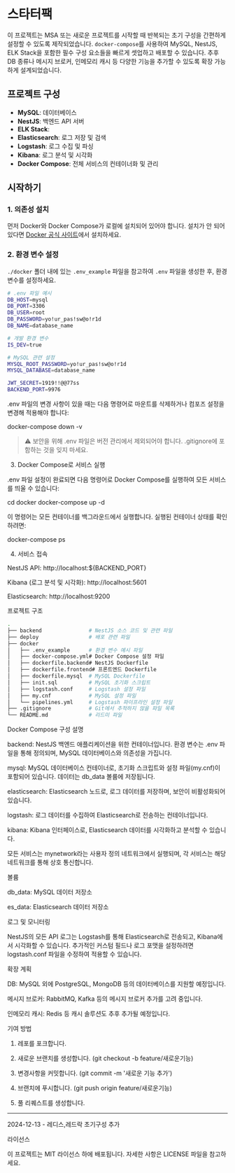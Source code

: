 
# 스타터팩

이 프로젝트는 MSA 또는 새로운 프로젝트를 시작할 때 반복되는 초기 구성을 간편하게 설정할 수 있도록 제작되었습니다. `docker-compose`를 사용하여 MySQL, NestJS, ELK Stack을 포함한 필수 구성 요소들을 빠르게 셋업하고 배포할 수 있습니다. 추후 DB 종류나 메시지 브로커, 인메모리 캐시 등 다양한 기능을 추가할 수 있도록 확장 가능하게 설계되었습니다.

## 프로젝트 구성
- **MySQL**: 데이터베이스
- **NestJS**: 백엔드 API 서버
- **ELK Stack**:
- **Elasticsearch**: 로그 저장 및 검색
- **Logstash**: 로그 수집 및 파싱
- **Kibana**: 로그 분석 및 시각화
- **Docker Compose**: 전체 서비스의 컨테이너화 및 관리

## 시작하기

### 1. 의존성 설치
먼저 Docker와 Docker Compose가 로컬에 설치되어 있어야 합니다. 설치가 안 되어 있다면 [Docker 공식 사이트](https://docs.docker.com/get-docker/)에서 설치하세요.

### 2. 환경 변수 설정
`./docker` 폴더 내에 있는 `.env_example` 파일을 참고하여 `.env` 파일을 생성한 후, 환경 변수를 설정하세요.

```bash
# .env 파일 예시
DB_HOST=mysql
DB_PORT=3306
DB_USER=root
DB_PASSWORD=yo!ur_pas!sw@o!r1d
DB_NAME=database_name

# 개발 환경 변수
IS_DEV=true

# MySQL 관련 설정
MYSQL_ROOT_PASSWORD=yo!ur_pas!sw@o!r1d
MYSQL_DATABASE=database_name

JWT_SECRET=1919!!@@77ss
BACKEND_PORT=9976
```

.env 파일의 변경 사항이 있을 때는 다음 명령어로 마운트를 삭제하거나 컴포즈 설정을 변경해 적용해야 합니다:

docker-compose down -v

> ⚠️ 보안을 위해 .env 파일은 버전 관리에서 제외되어야 합니다. .gitignore에 포함하는 것을 잊지 마세요.



3. Docker Compose로 서비스 실행

.env 파일 설정이 완료되면 다음 명령어로 Docker Compose를 실행하여 모든 서비스를 띄울 수 있습니다:

cd docker
docker-compose up -d

이 명령어는 모든 컨테이너를 백그라운드에서 실행합니다. 실행된 컨테이너 상태를 확인하려면:

docker-compose ps

4. 서비스 접속

NestJS API: http://localhost:${BACKEND_PORT}

Kibana (로그 분석 및 시각화): http://localhost:5601

Elasticsearch: http://localhost:9200


프로젝트 구조
```bash
.
├── backend               # NestJS 소스 코드 및 관련 파일
├── deploy                # 배포 관련 파일
├── docker
│   ├── .env_example      # 환경 변수 예시 파일
│   ├── docker-compose.yml# Docker Compose 설정 파일
│   ├── dockerfile.backend# NestJS Dockerfile
│   ├── dockerfile.frontend# 프론트엔드 Dockerfile
│   ├── dockerfile.mysql  # MySQL Dockerfile
│   ├── init.sql          # MySQL 초기화 스크립트
│   ├── logstash.conf     # Logstash 설정 파일
│   ├── my.cnf            # MySQL 설정 파일
│   └── pipelines.yml     # Logstash 파이프라인 설정 파일
├── .gitignore            # Git에서 추적하지 않을 파일 목록
└── README.md             # 리드미 파일

```
Docker Compose 구성 설명

backend: NestJS 백엔드 애플리케이션을 위한 컨테이너입니다. 환경 변수는 .env 파일을 통해 정의되며, MySQL 데이터베이스와 의존성을 가집니다.

mysql: MySQL 데이터베이스 컨테이너로, 초기화 스크립트와 설정 파일(my.cnf)이 포함되어 있습니다. 데이터는 db_data 볼륨에 저장됩니다.

elasticsearch: Elasticsearch 노드로, 로그 데이터를 저장하며, 보안이 비활성화되어 있습니다.

logstash: 로그 데이터를 수집하여 Elasticsearch로 전송하는 컨테이너입니다.

kibana: Kibana 인터페이스로, Elasticsearch 데이터를 시각화하고 분석할 수 있습니다.


모든 서비스는 mynetwork라는 사용자 정의 네트워크에서 실행되며, 각 서비스는 해당 네트워크를 통해 상호 통신합니다.

볼륨

db_data: MySQL 데이터 저장소

es_data: Elasticsearch 데이터 저장소


로그 및 모니터링

NestJS의 모든 API 로그는 Logstash를 통해 Elasticsearch로 전송되고, Kibana에서 시각화할 수 있습니다. 추가적인 커스텀 필드나 로그 포맷을 설정하려면 logstash.conf 파일을 수정하여 적용할 수 있습니다.

확장 계획

DB: MySQL 외에 PostgreSQL, MongoDB 등의 데이터베이스를 지원할 예정입니다.

메시지 브로커: RabbitMQ, Kafka 등의 메시지 브로커 추가를 고려 중입니다.

인메모리 캐시: Redis 등 캐시 솔루션도 추후 추가될 예정입니다.


기여 방법

1. 레포를 포크합니다.


2. 새로운 브랜치를 생성합니다. (git checkout -b feature/새로운기능)


3. 변경사항을 커밋합니다. (git commit -m '새로운 기능 추가')


4. 브랜치에 푸시합니다. (git push origin feature/새로운기능)


5. 풀 리퀘스트를 생성합니다.



-----
2024-12-13 - 레디스,레드락 초기구성 추가


라이선스

이 프로젝트는 MIT 라이선스 하에 배포됩니다. 자세한 사항은 LICENSE 파일을 참고하세요.



